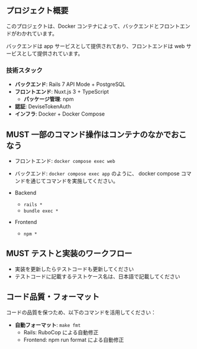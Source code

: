 ## プロジェクト概要

このプロジェクトは、Docker コンテナによって、バックエンドとフロントエンドがわかれています。

バックエンドは app サービスとして提供されており、フロントエンドは web サービスとして提供されています。

### 技術スタック

- **バックエンド**: Rails 7 API Mode + PostgreSQL
- **フロントエンド**: Nuxt.js 3 + TypeScript
  - **パッケージ管理**: npm
- **認証**: DeviseTokenAuth
- **インフラ**: Docker + Docker Compose

## MUST 一部のコマンド操作はコンテナのなかでおこなう

- フロントエンド: `docker compose exec web`
- バックエンド: `docker compose exec app`
  のように、 docker compose コマンドを通じてコマンドを実施してください。

- Backend
  - `rails *`
  - `bundle exec *`
- Frontend
  - `npm *`

## MUST テストと実装のワークフロー

- 実装を更新したらテストコードも更新してください
- テストコードに記載するテストケース名は、日本語で記載してください

## コード品質・フォーマット

コードの品質を保つため、以下のコマンドを活用してください：

- **自動フォーマット**: `make fmt`
  - Rails: RuboCop による自動修正
  - Frontend: npm run format による自動修正
